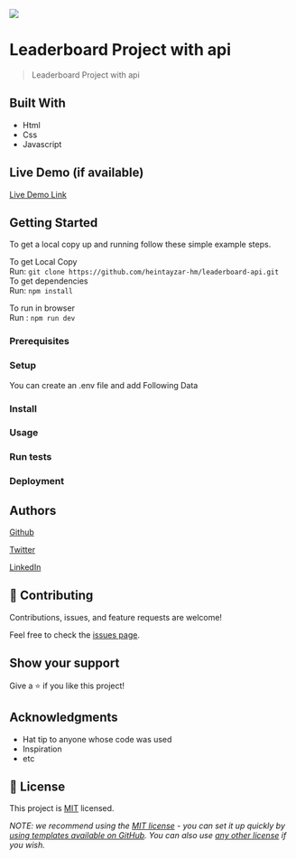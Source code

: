 ![](https://img.shields.io/badge/Microverse-blueviolet)

# Leaderboard Project with api

> Leaderboard Project with api


## Built With

- Html
- Css
- Javascript

## Live Demo (if available)

[Live Demo Link](https://livedemo.com)


## Getting Started
To get a local copy up and running follow these simple example steps.

To get Local Copy<br>
Run: `git clone https://github.com/heintayzar-hm/leaderboard-api.git`
<br>
To get dependencies <br>
Run: `npm install`
<br>

To run in browser<br>
Run : `npm run dev`
### Prerequisites

### Setup
You can create an .env file and add Following Data
### Install

### Usage

### Run tests

### Deployment



## Authors

<a href="https://github.com/heintayzar-hm/">Github</a>

<a href="https://twitter.com/heintayzarhm">Twitter</a>

<a href="https://www.linkedin.com/in/hein-tay-zar/">LinkedIn</a>


## 🤝 Contributing

Contributions, issues, and feature requests are welcome!

Feel free to check the [issues page](../../issues/).

## Show your support

Give a ⭐️ if you like this project!

## Acknowledgments

- Hat tip to anyone whose code was used
- Inspiration
- etc

## 📝 License

This project is [MIT](./LICENSE) licensed.

_NOTE: we recommend using the [MIT license](https://choosealicense.com/licenses/mit/) - you can set it up quickly by [using templates available on GitHub](https://docs.github.com/en/communities/setting-up-your-project-for-healthy-contributions/adding-a-license-to-a-repository). You can also use [any other license](https://choosealicense.com/licenses/) if you wish._
